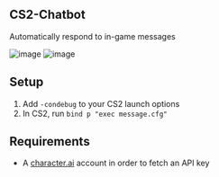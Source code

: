 ## CS2-Chatbot
Automatically respond to in-game messages

![image](https://github.com/skel-sys/CS2-Chatbot/assets/141345390/e17cf7d5-2c4c-48c0-89d7-56f2a7c78bac)
![image](https://github.com/skel-sys/CS2-Chatbot/assets/141345390/9b8a3948-cf43-4960-a786-b87e83be4abb)

## Setup
1. Add `-condebug` to your CS2 launch options
2. In CS2, run `bind p "exec message.cfg"`

## Requirements
- A [character.ai](https://c.ai/) account in order to fetch an API key
